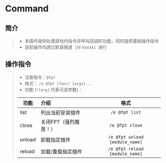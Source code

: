 Command
===

简介
--
> * 本插件提供处理游戏内指令并呼叫回调的功能，同时提供基础操作指令
> * 目前操作均透过默语频道（/e xxxxx）进行

操作指令
---
> * 注册指令：`@fpt`
> * 格式： `/e @fpt [func] [args]...`
> * 功能 (`*[arg]` 代表可选参数)：
> 
> 功能 | 介绍  | 格式
> --- |:---|:---:
> list| 列出当前安装插件 | `/e @fpt list`
> close| 关闭FPT（强烈推荐！） | `/e @fpt close`
> unload| 卸载指定插件 | `/e @fpt unload [module_name]`
> reload| 加载/重载指定插件 | `/e @fpt reload [module_name]`

